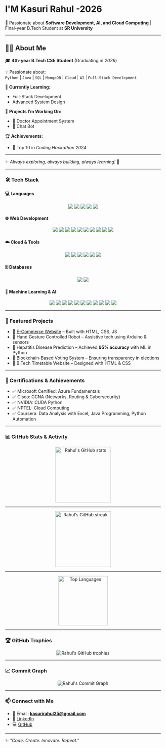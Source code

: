 #  I'M Kasuri Rahul  -2026

🚀 Passionate about **Software Development, AI, and Cloud Computing** | Final-year B.Tech Student at **SR University**  

---

## 👨‍💻 About Me  

🎓 **4th-year B.Tech CSE Student** (Graduating in *2026*)  

💡 Passionate about:  
`Python` | `Java` | `SQL` | `MongoDB` | `Cloud` | `AI` | `Full-Stack Development`  

🌱 **Currently Learning:**  
- Full-Stack Development  
- Advanced System Design  

🔭 **Projects I’m Working On:**  
- 🏥 Doctor Appointment System  
- 🤖 Chat Bot  

🏆 **Achievements:**  
- 🥇 Top 10 in *Coding Hackathon 2024*  

---
✨ *Always exploring, always building, always learning!* 🚀 

---

### 🛠️ Tech Stack  

#### 💻 Languages  
<p align="center">
  <img src="https://img.shields.io/badge/Python-3776AB?style=for-the-badge&logo=python&logoColor=white"/>
  <img src="https://img.shields.io/badge/C-00599C?style=for-the-badge&logo=c&logoColor=white"/>
  <img src="https://img.shields.io/badge/Java-007396?style=for-the-badge&logo=java&logoColor=white"/>
  <img src="https://img.shields.io/badge/SQL-4479A1?style=for-the-badge&logo=mysql&logoColor=white"/>
  <img src="https://img.shields.io/badge/JavaScript-F7DF1E?style=for-the-badge&logo=javascript&logoColor=black"/>
</p>

#### 🌐 Web Development  
<p align="center">
  <img src="https://img.shields.io/badge/HTML5-E34F26?style=for-the-badge&logo=html5&logoColor=white"/>
  <img src="https://img.shields.io/badge/CSS3-1572B6?style=for-the-badge&logo=css3&logoColor=white"/>
  <img src="https://img.shields.io/badge/JavaScript-F7DF1E?style=for-the-badge&logo=javascript&logoColor=black"/>
  <img src="https://img.shields.io/badge/Node.js-339933?style=for-the-badge&logo=node.js&logoColor=white"/>
  <img src="https://img.shields.io/badge/Express.js-000000?style=for-the-badge&logo=express&logoColor=white"/>
  <img src="https://img.shields.io/badge/React-61DAFB?style=for-the-badge&logo=react&logoColor=black"/>
  <img src="https://img.shields.io/badge/React_Native-61DAFB?style=for-the-badge&logo=react&logoColor=black"/>
  <img src="https://img.shields.io/badge/MongoDB-47A248?style=for-the-badge&logo=mongodb&logoColor=white"/>
  <img src="https://img.shields.io/badge/Tailwind_CSS-06B6D4?style=for-the-badge&logo=tailwindcss&logoColor=white"/>
  <img src="https://img.shields.io/badge/Bootstrap-7952B3?style=for-the-badge&logo=bootstrap&logoColor=white"/>
</p>

#### ☁️ Cloud & Tools  
<p align="center">
  <img src="https://img.shields.io/badge/Azure-0078D4?style=for-the-badge&logo=microsoft-azure&logoColor=white"/>
  <img src="https://img.shields.io/badge/NVIDIA_CUDA-76B900?style=for-the-badge&logo=nvidia&logoColor=white"/>
  <img src="https://img.shields.io/badge/Git-F05032?style=for-the-badge&logo=git&logoColor=white"/>
  <img src="https://img.shields.io/badge/GitHub-181717?style=for-the-badge&logo=github&logoColor=white"/>
  <img src="https://img.shields.io/badge/VS_Code-007ACC?style=for-the-badge&logo=visual-studio-code&logoColor=white"/>
  <img src="https://img.shields.io/badge/Postman-FF6C37?style=for-the-badge&logo=postman&logoColor=white"/>
</p>

#### 🗄️ Databases  
<p align="center">
  <img src="https://img.shields.io/badge/MySQL-4479A1?style=for-the-badge&logo=mysql&logoColor=white"/>
  <img src="https://img.shields.io/badge/MongoDB-47A248?style=for-the-badge&logo=mongodb&logoColor=white"/>
</p>

#### 🤖 Machine Learning & AI  
<p align="center">
  <img src="https://img.shields.io/badge/TensorFlow-FF6F00?style=for-the-badge&logo=tensorflow&logoColor=white"/>
  <img src="https://img.shields.io/badge/Keras-D00000?style=for-the-badge&logo=keras&logoColor=white"/>
  <img src="https://img.shields.io/badge/Scikit--Learn-F7931E?style=for-the-badge&logo=scikit-learn&logoColor=white"/>
  <img src="https://img.shields.io/badge/Pandas-150458?style=for-the-badge&logo=pandas&logoColor=white"/>
  <img src="https://img.shields.io/badge/NumPy-013243?style=for-the-badge&logo=numpy&logoColor=white"/>
  <img src="https://img.shields.io/badge/Random%20Forest-228B22?style=for-the-badge"/>
  <img src="https://img.shields.io/badge/Logistic%20Regression-1E90FF?style=for-the-badge"/>
  <img src="https://img.shields.io/badge/Decision%20Trees-8B0000?style=for-the-badge"/>
  <img src="https://img.shields.io/badge/SVM-800080?style=for-the-badge"/>
  <img src="https://img.shields.io/badge/KNN-FFD700?style=for-the-badge"/>
  <img src="https://img.shields.io/badge/Gradient%20Boost-FF4500?style=for-the-badge"/>
</p>

---

### 📂 Featured Projects  
- 🛒 [E-Commerce Website](https://github.com/kasurirahul25/E-Commerce-Website) – Built with HTML, CSS, JS  
- 🤖 Hand Gesture Controlled Robot – Assistive tech using Arduino & sensors  
- 🏥 Hepatitis Disease Prediction – Achieved **95% accuracy** with ML in Python  
- 🔐 Blockchain-Based Voting System – Ensuring transparency in elections  
- 📅 B.Tech Timetable Website – Designed with HTML & CSS  

---

### 🏅 Certifications & Achievements  
- ✅ Microsoft Certified: Azure Fundamentals  
- ✅ Cisco: CCNA (Networks, Routing & Cybersecurity)  
- ✅ NVIDIA: CUDA Python  
- ✅ NPTEL: Cloud Computing  
- ✅ Coursera: Data Analysis with Excel, Java Programming, Python Automation  

---

### 📊 GitHub Stats & Activity  

<p align="center">
  <img src="https://github-readme-stats.vercel.app/api?username=kasurirahul25&show_icons=true&theme=radical" alt="Rahul's GitHub stats" height="180"/>
</p>

---

<p align="center">
  <img src="https://streak-stats.demolab.com?user=kasurirahul25&theme=radical&hide_border=true" alt="Rahul's GitHub streak" height="180"/>
</p>

---

<p align="center">
  <img src="https://github-readme-stats.vercel.app/api/top-langs/?username=kasurirahul25&layout=compact&theme=radical" alt="Top Languages" height="160"/>
</p>

---

### 🏆 GitHub Trophies  

<p align="center">
  <img src="https://github-profile-trophy.vercel.app/?username=kasurirahul25&theme=radical&no-frame=true&margin-w=15&margin-h=15" alt="Rahul's GitHub trophies"/>
</p>

---

### 📈 Commit Graph  

<p align="center">
  <img src="https://github-readme-activity-graph.vercel.app/graph?username=kasurirahul25&custom_title=Commit%20Activity%20Graph&theme=react-dark&hide_border=true" alt="Rahul's Commit Graph"/>
</p>

---

### 📫 Connect with Me  
- 📧 Email: **kasurirahul25@gmail.com**  
- 💼 [LinkedIn](https://www.linkedin.com/in/kasuri-rahul)  
- 💻 [GitHub](https://github.com/kasurirahul25)  

---

✨ *"Code. Create. Innovate. Repeat."*  
